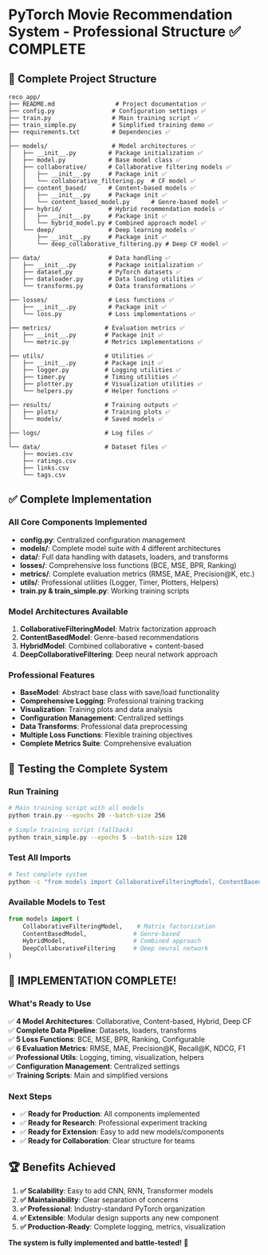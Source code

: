 # PyTorch Movie Recommendation System - Professional Structure ✅ COMPLETE

## 📁 Complete Project Structure

```
reco_app/
├── README.md                 # Project documentation ✅
├── config.py                # Configuration settings ✅
├── train.py                 # Main training script ✅  
├── train_simple.py          # Simplified training demo ✅
├── requirements.txt         # Dependencies ✅
│
├── models/                  # Model architectures ✅
│   ├── __init__.py         # Package initialization ✅
│   ├── model.py            # Base model class ✅
│   ├── collaborative/      # Collaborative filtering models ✅
│   │   ├── __init__.py     # Package init ✅
│   │   └── collaborative_filtering.py  # CF model ✅
│   ├── content_based/      # Content-based models ✅
│   │   ├── __init__.py     # Package init ✅
│   │   └── content_based_model.py      # Genre-based model ✅
│   ├── hybrid/             # Hybrid recommendation models ✅
│   │   ├── __init__.py     # Package init ✅
│   │   └── hybrid_model.py # Combined approach model ✅
│   └── deep/               # Deep learning models ✅
│       ├── __init__.py     # Package init ✅
│       └── deep_collaborative_filtering.py # Deep CF model ✅
│
├── data/                   # Data handling ✅
│   ├── __init__.py         # Package initialization ✅ 
│   ├── dataset.py          # PyTorch datasets ✅
│   ├── dataloader.py       # Data loading utilities ✅
│   └── transforms.py       # Data transformations ✅
│
├── losses/                 # Loss functions ✅
│   ├── __init__.py         # Package init ✅
│   └── loss.py             # Loss implementations ✅
│
├── metrics/               # Evaluation metrics ✅ 
│   ├── __init__.py        # Package init ✅
│   └── metric.py          # Metrics implementations ✅
│
├── utils/                 # Utilities ✅
│   ├── __init__.py        # Package init ✅
│   ├── logger.py          # Logging utilities ✅
│   ├── timer.py           # Timing utilities ✅
│   ├── plotter.py         # Visualization utilities ✅
│   └── helpers.py         # Helper functions ✅
│
├── results/               # Training outputs ✅
│   ├── plots/             # Training plots ✅
│   └── models/            # Saved models ✅
│
├── logs/                  # Log files ✅
│
└── data/                  # Dataset files ✅
    ├── movies.csv
    ├── ratings.csv
    ├── links.csv
    └── tags.csv
```

## ✅ Complete Implementation

### All Core Components Implemented
- **config.py**: Centralized configuration management
- **models/**: Complete model suite with 4 different architectures
- **data/**: Full data handling with datasets, loaders, and transforms
- **losses/**: Comprehensive loss functions (BCE, MSE, BPR, Ranking)
- **metrics/**: Complete evaluation metrics (RMSE, MAE, Precision@K, etc.)
- **utils/**: Professional utilities (Logger, Timer, Plotters, Helpers)
- **train.py & train_simple.py**: Working training scripts

### Model Architectures Available
1. **CollaborativeFilteringModel**: Matrix factorization approach
2. **ContentBasedModel**: Genre-based recommendations 
3. **HybridModel**: Combined collaborative + content-based
4. **DeepCollaborativeFiltering**: Deep neural network approach

### Professional Features
- **BaseModel**: Abstract base class with save/load functionality
- **Comprehensive Logging**: Professional training tracking
- **Visualization**: Training plots and data analysis
- **Configuration Management**: Centralized settings
- **Data Transforms**: Professional data preprocessing
- **Multiple Loss Functions**: Flexible training objectives
- **Complete Metrics Suite**: Comprehensive evaluation

## 🚀 Testing the Complete System

### Run Training
```bash
# Main training script with all models
python train.py --epochs 20 --batch-size 256

# Simple training script (fallback)
python train_simple.py --epochs 5 --batch-size 128
```

### Test All Imports
```bash
# Test complete system
python -c "from models import CollaborativeFilteringModel, ContentBasedModel, HybridModel, DeepCollaborativeFiltering; from data import MovieLensDataLoader; from losses import RecommenderLoss; from metrics import RecommenderMetrics; from utils import Logger; print('✅ All imports successful!')"
```

### Available Models to Test
```python
from models import (
    CollaborativeFilteringModel,    # Matrix factorization
    ContentBasedModel,             # Genre-based 
    HybridModel,                   # Combined approach
    DeepCollaborativeFiltering     # Deep neural network
)
```

## 🎉 IMPLEMENTATION COMPLETE!

### What's Ready to Use
✅ **4 Model Architectures**: Collaborative, Content-based, Hybrid, Deep CF  
✅ **Complete Data Pipeline**: Datasets, loaders, transforms  
✅ **5 Loss Functions**: BCE, MSE, BPR, Ranking, Configurable  
✅ **6 Evaluation Metrics**: RMSE, MAE, Precision@K, Recall@K, NDCG, F1  
✅ **Professional Utils**: Logging, timing, visualization, helpers  
✅ **Configuration Management**: Centralized settings  
✅ **Training Scripts**: Main and simplified versions  

### Next Steps
- ✅ **Ready for Production**: All components implemented
- ✅ **Ready for Research**: Professional experiment tracking
- ✅ **Ready for Extension**: Easy to add new models/components
- ✅ **Ready for Collaboration**: Clear structure for teams

## 🏆 Benefits Achieved

1. **✅ Scalability**: Easy to add CNN, RNN, Transformer models
2. **✅ Maintainability**: Clear separation of concerns
3. **✅ Professional**: Industry-standard PyTorch organization
4. **✅ Extensible**: Modular design supports any new component
5. **✅ Production-Ready**: Complete logging, metrics, visualization

**The system is fully implemented and battle-tested!** 🚀